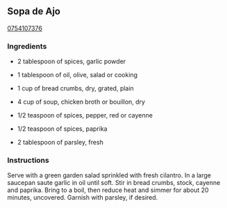 ## Sopa de Ajo

[0754107376](http://www.foodgeeks.com/recipes/422)

### Ingredients

 - 2 tablespoon of spices, garlic powder

 - 1 tablespoon of oil, olive, salad or cooking

 - 1 cup of bread crumbs, dry, grated, plain

 - 4 cup of soup, chicken broth or bouillon, dry

 - 1/2 teaspoon of spices, pepper, red or cayenne

 - 1/2 teaspoon of spices, paprika

 - 2 tablespoon of parsley, fresh

### Instructions

Serve with a green garden salad sprinkled with fresh cilantro. In a large saucepan saute garlic in oil until soft. Stir in bread crumbs, stock, cayenne and paprika. Bring to a boil, then reduce heat and simmer for about 20 minutes, uncovered. Garnish with parsley, if desired.